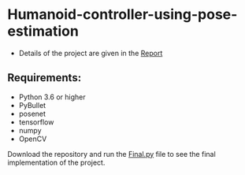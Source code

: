 # Humanoid-controller-using-pose-estimation
* Details of the project are given in the [Report](https://github.com/pi-sharan/Mime-Bot-using-Human-Pose-Estimation/blob/main/Report%20Human%20Pose%20Est.pdf)

## Requirements:
* Python 3.6 or higher
* PyBullet
* posenet
* tensorflow
* numpy
* OpenCV

Download the repository and run the [Final.py](https://github.com/pi-sharan/Mime-Bot-using-Human-Pose-Estimation/blob/main/Final.py) file to see the final implementation of the project.
